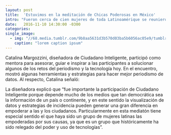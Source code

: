 ```yaml
---
layout: post
title:  'Estuvimos en la meditación de Chicas Poderosas en México'
intro: "Fueron cerca de cien mujeres de toda Latinoamérique se reunieron en Ciudad de México para la ‘Mediatón Chicas Poderosas: Periodismo de Datos para Combatir la Brecha de Género’, el 22 y 23 de octubre en Ciudad de México. En el evento, mujeres cercanas al periodismo y la visualización de datos trabajaron intensamente durante dos días para encontrar ca las nuevas formas de exponer violencias, injusticias e inequidades que enfrentan las mujeres en el continente."
date:   2016-11-10 14:30:00 -0300
categories: 
single_image:
  - img: "//68.media.tumblr.com/9b8aa5631d3b570d03ba5b6056ac05e9/tumblr_inline_ogfm9jDfwR1uz8ttg_500.jpg"
    caption: "lorem caption ipsum"
---
```

Catalina Margozzini, diseñadora de Ciudadano Inteligente, participó como mentora para asesorar, guiar e inspirar a las participantes a solucionar algunos de los retos del periodismo y la tecnología hoy. En el encuentro, mostró algunas herramientas y estrategias para hacer mejor periodismo de datos. Al respecto, Catalina señaló: 

La diseñadora explicó que “fue importante la participación de Ciudadano Inteligente porque depende mucho de los medios que tan democrática sea la información de un país o continente, y en este sentido la visualización de datos y estrategias de incidencia pueden generar una gran diferencia en empoderar a las y los ciudadanos. Particularmente en esta mediatón tiene especial sentido el que haya sido un grupo de mujeres latinas las empoderadas por sus causas, ya que es un grupo que históricamente ha sido relegado del poder y uso de tecnologías”.
